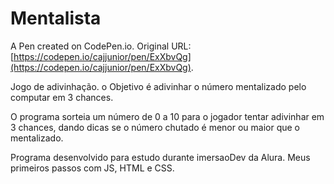 # Mentalista 

A Pen created on CodePen.io. Original URL: [https://codepen.io/cajjunior/pen/ExXbvQg](https://codepen.io/cajjunior/pen/ExXbvQg).

Jogo de adivinhação. o Objetivo é adivinhar o número mentalizado pelo computar em 3 chances.

O programa sorteia um número de 0 a 10 para o jogador tentar adivinhar em 3 chances, dando dicas se o número chutado é menor ou maior que o mentalizado. 

Programa desenvolvido para estudo durante imersaoDev da Alura. Meus primeiros passos com JS, HTML e CSS.
